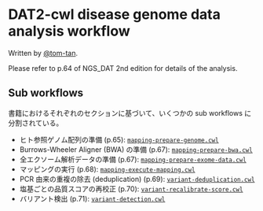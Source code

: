 # DAT2-cwl disease genome data analysis workflow

Written by [@tom-tan](https://github.com/tom-tan).

Please refer to p.64 of NGS_DAT 2nd edition for details of the analysis.

## Sub workflows

書籍におけるそれぞれのセクションに基づいて、いくつかの sub workflows に分割されている。

- ヒト参照ゲノム配列の準備 (p.65): [`mapping-prepare-genome.cwl`](./mapping-prepare-genome/mapping-prepare-genome.cwl)
- Burrows-Wheeler Aligner (BWA) の準備 (p.67): [`mapping-prepare-bwa.cwl`](./mapping-prepare-bwa/mapping-prepare-bwa.cwl)
- 全エクソーム解析データの準備 (p.67): [`mapping-prepare-exome-data.cwl`](./mapping-prepare-exome-data/mapping-prepare-exome-data.cwl)
- マッピングの実行 (p.68): [`mapping-execute-mapping.cwl`](./mapping-execute-mapping/mapping-execute-mapping.cwl)
- PCR 由来の重複の除去 (deduplication) (p.69): [`variant-deduplication.cwl`](./variant-deduplication/variant-deduplication.cwl)
- 塩基ごとの品質スコアの再校正 (p.70): [`variant-recalibrate-score.cwl`](./variant-recalibrate-score/variant-recalibrate-score.cwl)
- バリアント検出 (p.71): [`variant-detection.cwl`](./variant-detection/variant-detection.cwl)
